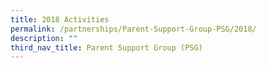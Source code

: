 ```yaml
---
title: 2018 Activities
permalink: /partnerships/Parent-Support-Group-PSG/2018/
description: ""
third_nav_title: Parent Support Group (PSG)
---
```

